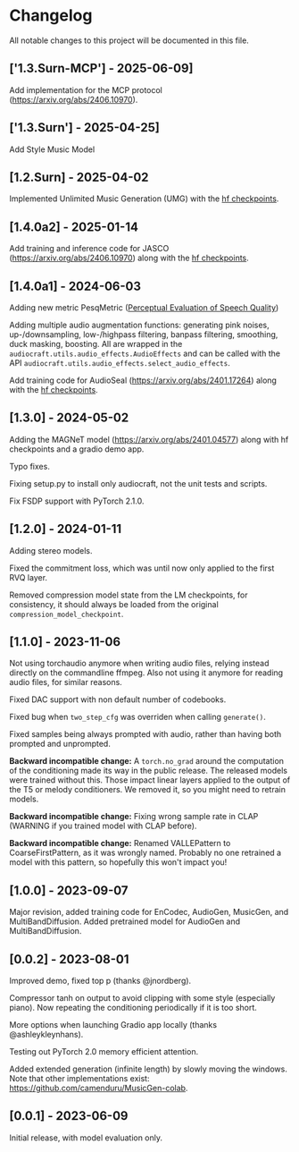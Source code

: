 # Changelog

All notable changes to this project will be documented in this file.

## ['1.3.Surn-MCP'] - 2025-06-09]

Add implementation for the MCP protocol (https://arxiv.org/abs/2406.10970).

## ['1.3.Surn'] - 2025-04-25]

Add Style Music Model

## [1.2.Surn] - 2025-04-02

Implemented Unlimited Music Generation (UMG) with the [hf checkpoints](https://huggingface.co/facebook/unlimited-music-generation).

## [1.4.0a2] - 2025-01-14

Add training and inference code for JASCO (https://arxiv.org/abs/2406.10970) along with the [hf checkpoints](https://huggingface.co/facebook/jasco-chords-drums-melody-1B).

## [1.4.0a1] - 2024-06-03

Adding new metric PesqMetric ([Perceptual Evaluation of Speech Quality](https://doi.org/10.5281/zenodo.6549559))

Adding multiple audio augmentation functions: generating pink noises, up-/downsampling, low-/highpass filtering, banpass filtering, smoothing, duck masking, boosting. All are wrapped in the `audiocraft.utils.audio_effects.AudioEffects` and can be called with the API `audiocraft.utils.audio_effects.select_audio_effects`.

Add training code for AudioSeal (https://arxiv.org/abs/2401.17264) along with the [hf checkpoints]( https://huggingface.co/facebook/audioseal).

## [1.3.0] - 2024-05-02

Adding the MAGNeT model (https://arxiv.org/abs/2401.04577) along with hf checkpoints and a gradio demo app.

Typo fixes.

Fixing setup.py to install only audiocraft, not the unit tests and scripts.

Fix FSDP support with PyTorch 2.1.0. 

## [1.2.0] - 2024-01-11

Adding stereo models.

Fixed the commitment loss, which was until now only applied to the first RVQ layer.

Removed compression model state from the LM checkpoints, for consistency, it
should always be loaded from the original `compression_model_checkpoint`.


## [1.1.0] - 2023-11-06

Not using torchaudio anymore when writing audio files, relying instead directly on the commandline ffmpeg. Also not using it anymore for reading audio files, for similar reasons.

Fixed DAC support with non default number of codebooks.

Fixed bug when `two_step_cfg` was overriden when calling `generate()`.

Fixed samples being always prompted with audio, rather than having both prompted and unprompted.

**Backward incompatible change:** A `torch.no_grad` around the computation of the conditioning made its way in the public release.
	The released models were trained without this. Those impact linear layers applied to the output of the T5 or melody conditioners.
	We removed it, so you might need to retrain models.

**Backward incompatible change:** Fixing wrong sample rate in CLAP (WARNING if you trained model with CLAP before).

**Backward incompatible change:** Renamed VALLEPattern to CoarseFirstPattern, as it was wrongly named. Probably no one
	retrained a model with this pattern, so hopefully this won't impact you!


## [1.0.0] - 2023-09-07

Major revision, added training code for EnCodec, AudioGen, MusicGen, and MultiBandDiffusion.
Added pretrained model for AudioGen and MultiBandDiffusion.

## [0.0.2] - 2023-08-01

Improved demo, fixed top p (thanks @jnordberg).

Compressor tanh on output to avoid clipping with some style (especially piano).
Now repeating the conditioning periodically if it is too short.

More options when launching Gradio app locally (thanks @ashleykleynhans).

Testing out PyTorch 2.0 memory efficient attention.

Added extended generation (infinite length) by slowly moving the windows.
Note that other implementations exist: https://github.com/camenduru/MusicGen-colab.

## [0.0.1] - 2023-06-09

Initial release, with model evaluation only.
